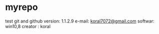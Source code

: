 # myrepo
test git and github
version: 1.1.2.9
e-mail: koral7072@gmail.com
softwar: win10,8
creator : koral

